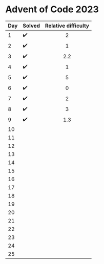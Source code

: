 # Advent of Code 2023

| Day | Solved             | Relative difficulty |
|-----|--------------------|:-------------------:|
| 1   | :heavy_check_mark: |          2          |
| 2   | :heavy_check_mark: |          1          |
| 3   | :heavy_check_mark: |         2.2         |
| 4   | :heavy_check_mark: |          1          |
| 5   | :heavy_check_mark: |          5          |
| 6   | :heavy_check_mark: |          0          |
| 7   | :heavy_check_mark: |          2          |
| 8   | :heavy_check_mark: |          3          |
| 9   | :heavy_check_mark: |         1.3         |
| 10  |                    |
| 11  |                    |
| 12  |                    |
| 13  |                    |
| 14  |                    |
| 15  |                    |
| 16  |                    |
| 17  |                    |
| 18  |                    |
| 19  |                    |
| 20  |                    |
| 21  |                    |
| 22  |                    |
| 23  |                    |
| 24  |                    |
| 25  |                    |
